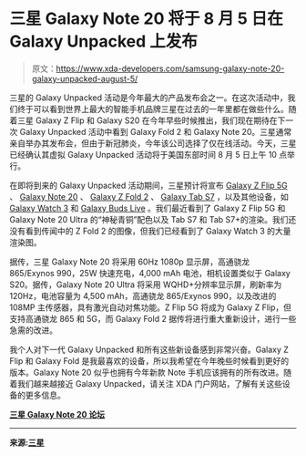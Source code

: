# 三星 Galaxy Note 20 将于 8 月 5 日在 Galaxy Unpacked 上发布

> 原文：<https://www.xda-developers.com/samsung-galaxy-note-20-galaxy-unpacked-august-5/>

三星的 Galaxy Unpacked 活动是今年最大的产品发布会之一。在这次活动中，我们终于可以看到世界上最大的智能手机品牌三星在过去的一年里都在做些什么。随着三星 Galaxy Z Flip 和 Galaxy S20 在今年早些时候推出，我们现在期待在下一次 Galaxy Unpacked 活动中看到 Galaxy Fold 2 和 Galaxy Note 20。三星通常亲自举办其发布会，但由于新冠肺炎，今年该公司选择了仅在线活动。今天，三星已经确认其虚拟 Galaxy Unpacked 活动将于美国东部时间 8 月 5 日上午 10 点举行。

在即将到来的 Galaxy Unpacked 活动期间，三星预计将宣布 [Galaxy Z Flip 5G](https://www.xda-developers.com/samsungs-5g-galaxy-z-flip-tenaaoverclocked-qualcomm-snapdragon-865/) 、 [Galaxy Note 20](https://www.xda-developers.com/samsung-galaxy-note-20-ultra-mystic-bronze-leak/) 、 [Galaxy Z Fold 2](https://www.xda-developers.com/samsung-galaxy-z-fold-2-name/) 、 [Galaxy Tab S7](https://www.xda-developers.com/galaxy-tab-s7-leaked-renders-show-samsungs-answer-apple-ipad-pro/) ，以及其他设备，如 [Galaxy Watch 3](https://www.xda-developers.com/galaxy-watch-3-firmware-analysis-samsung-smartwatch-new-features/) 和 [Galaxy Buds Live](https://www.xda-developers.com/galaxy-wearable-confirms-next-samsung-smartwatch-galaxy-watch-3-next-galaxy-buds-bean-shape/) 。我们最近看到了 Galaxy Z Flip 5G 和 Galaxy Note 20 Ultra 的“神秘青铜”配色以及 Tab S7 和 Tab S7+的渲染。我们还没有看到传闻中的 Z Fold 2 的图像，但我们已经看到了 Galaxy Watch 3 的大量渲染图。

据传，三星 Galaxy Note 20 将采用 60Hz 1080p 显示屏，高通骁龙 865/Exynos 990，25W 快速充电，4,000 mAh 电池，相机设置类似于 Galaxy S20。据传，Galaxy Note 20 Ultra 将采用 WQHD+分辨率显示屏，刷新率为 120Hz，电池容量为 4,500 mAh，高通骁龙 865/Exynos 990，以及改进的 108MP 主传感器，具有激光自动对焦功能。Z Flip 5G 将成为 Galaxy Z Flip，但支持高通骁龙 865 和 5G，而 Galaxy Fold 2 据传将进行重大重新设计，进行一些急需的改进。

我个人对下一代 Galaxy Unpacked 和所有这些新设备感到非常兴奋。Galaxy Z Flip 和 Galaxy Fold 是我最喜欢的设备，所以我希望在今年晚些时候看到更好的版本。Galaxy Note 20 似乎也拥有今年新款 Note 手机应该拥有的所有改进。随着我们越来越接近 Galaxy Unpacked，请关注 XDA 门户网站，了解有关这些设备的更多信息。

**[三星 Galaxy Note 20 论坛](https://forum.xda-developers.com/galaxy-note-20)**

* * *

**来源:[三星](https://www.samsungmobilepress.com/featurestories/invitation-samsung-galaxy-unpacked-2020-2)**